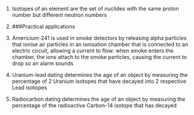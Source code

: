 1. Isotopes of an element are the set of nuclides with the same proton number but different neutron numbers
2. ###Practical applications

 1. Americium-241 is used in smoke detectors by releasing alpha particles that ionise air particles in an ionisation chamber that is connected to an electric circuit, allowing a current to flow: when smoke enters the chamber, the ions attach to the smoke particles, causing the current to drop so an alarm sounds
 2. Uranium-lead dating determines the age of an object by measuring the percentage of 2 Uranium isotopes that have decayed into 2 respective Lead isotopes
 3. Radiocarbon dating determines the age of an object by measuring the percentage of the radioactive Carbon-14 isotope that has decayed
